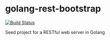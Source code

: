 golang-rest-bootstrap
=====================

[![Build Status](https://secure.travis-ci.org/jakecoffman/golang-rest-bootstrap.png?branch=master)](http://travis-ci.org/jakecoffman/golang-rest-bootstrap)


Seed project for a RESTful web server in Golang

